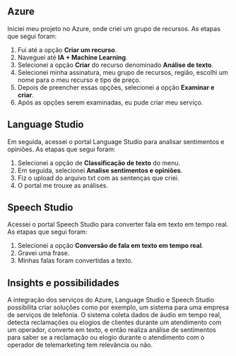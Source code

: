 ## Azure

Iniciei meu projeto no Azure, onde criei um grupo de recursos. As etapas que segui foram:

1. Fui até a opção **Criar um recurso**.
2. Naveguei até **IA + Machine Learning**.
3. Selecionei a opção **Criar** do recurso denominado **Análise de texto**.
4. Selecionei minha assinatura, meu grupo de recursos, região, escolhi um nome para o meu recurso e tipo de preço.
5. Depois de preencher essas opções, selecionei a opção **Examinar e criar**.
6. Após as opções serem examinadas, eu pude criar meu serviço.

## Language Studio

Em seguida, acessei o portal Language Studio para analisar sentimentos e opiniões. As etapas que segui foram:

1. Selecionei a opção de **Classificação de texto** do menu.
2. Em seguida, selecionei **Analise sentimentos e opiniões**.
3. Fiz o upload do arquivo txt com as sentenças que criei.
4. O portal me trouxe as análises.

## Speech Studio

Acessei o portal Speech Studio para converter fala em texto em tempo real. As etapas que segui foram:

1. Selecionei a opção **Conversão de fala em texto em tempo real**.
2. Gravei uma frase.
3. Minhas falas foram convertidas a texto.

## Insights e possibilidades
A integração dos serviços do Azure, Language Studio e Speech Studio possibilita criar soluções como por exemplo, um sistema para uma empresa de serviços de telefonia.
O sistema coleta dados de áudio em tempo real, detecta reclamações ou elogios de clientes durante um atendimento com um operador, converte em texto,
e então realiza análise de sentimentos para saber se a reclamação ou elogio durante o atendimento com o operador de telemarketing tem relevância ou não.


